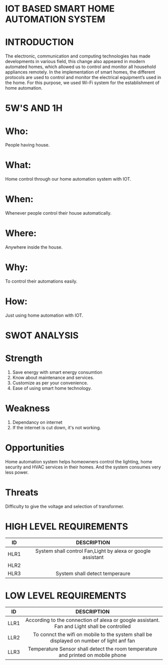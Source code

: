 # IOT BASED SMART HOME AUTOMATION SYSTEM
# INTRODUCTION
  The electronic, communication and computing technologies has made
developments in various field, this change also appeared in modern automated homes,
which allowed us to control and monitor all household appliances remotely.
In the implementation of smart homes, the different protocols are used to
control and monitor the electrical equipment’s used in the home. For this purpose, we
used Wi-Fi system for the establishment of home automation.
# 5W'S AND 1H
# Who:
  People having house.
# What:
  Home control through our home automation system with IOT.
# When:
  Whenever people control their house automatically.
# Where:
  Anywhere inside the house.
# Why:
  To control their automations easily.
# How:
  Just using home automation with IOT.
# SWOT ANALYSIS
# Strength
  1. Save energy with smart energy consumtion
  2. Know about maintenance and services.
  3. Customize as per your convenience.
  4. Ease of using smart home technology.
# Weakness
  1. Dependancy on internet
  2. If the internet is cut down, it's not working.
# Opportunities
  Home automation system helps homeowners control the lighting, home security and HVAC services in their homes. And the system consumes very less power.
# Threats
  Difficulty to give the voltage and selection of transformer.          
# HIGH LEVEL REQUIREMENTS
  |ID|DESCRIPTION|
  |:--:|:-------:|
  |HLR1|System shall control Fan,Light by alexa or google assistant|
  |HLR2||There shall be a mobile phone to display the ON and OFF option we press|
  |HLR3|System shall detect temperaure|
# LOW LEVEL REQUIREMENTS
  |ID|DESCRIPTION|
  |:--:|:------:|
  |LLR1|According to the connection of alexa or google assistant. Fan and Light shall be controlled|
  |LLR2|To connct the wifi on mobile to the system shall be displayed on number of light anf fan|
  |LLR3|Temperature Sensor shall detect the room temperature and printed on mobile phone|	
